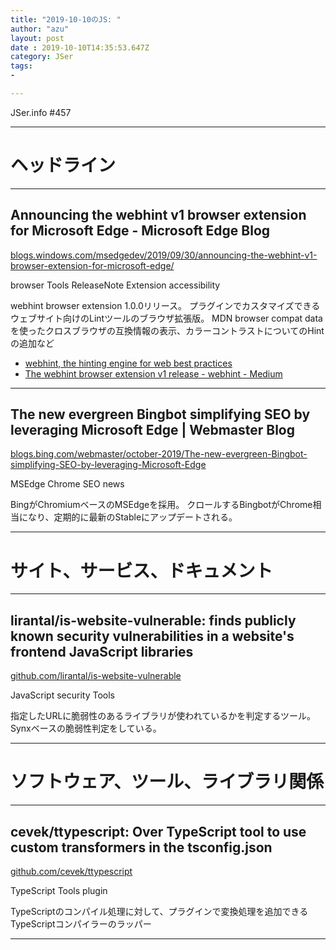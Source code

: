 ```yaml
---
title: "2019-10-10のJS: "
author: "azu"
layout: post
date : 2019-10-10T14:35:53.647Z
category: JSer
tags:
-

---
```


JSer.info #457

----

<h1 class="site-genre">ヘッドライン</h1>

----

## Announcing the webhint v1 browser extension for Microsoft Edge - Microsoft Edge Blog
[blogs.windows.com/msedgedev/2019/09/30/announcing-the-webhint-v1-browser-extension-for-microsoft-edge/](https://blogs.windows.com/msedgedev/2019/09/30/announcing-the-webhint-v1-browser-extension-for-microsoft-edge/ "Announcing the webhint v1 browser extension for Microsoft Edge - Microsoft Edge Blog")
<p class="jser-tags jser-tag-icon"><span class="jser-tag">browser</span> <span class="jser-tag">Tools</span> <span class="jser-tag">ReleaseNote</span> <span class="jser-tag">Extension</span> <span class="jser-tag">accessibility</span></p>

webhint browser extension 1.0.0リリース。
プラグインでカスタマイズできるウェブサイト向けのLintツールのブラウザ拡張版。 MDN browser compat dataを使ったクロスブラウザの互換情報の表示、カラーコントラストについてのHintの追加など

- [webhint, the hinting engine for web best practices](http://example.com/ "webhint, the hinting engine for web best practices")
- [The webhint browser extension v1 release - webhint - Medium](https://medium.com/webhint/the-webhint-browser-extension-v1-release-df9044ddaf69 "The webhint browser extension v1 release - webhint - Medium")

----

## The new evergreen Bingbot simplifying SEO by leveraging Microsoft Edge | Webmaster Blog
[blogs.bing.com/webmaster/october-2019/The-new-evergreen-Bingbot-simplifying-SEO-by-leveraging-Microsoft-Edge](https://blogs.bing.com/webmaster/october-2019/The-new-evergreen-Bingbot-simplifying-SEO-by-leveraging-Microsoft-Edge "The new evergreen Bingbot simplifying SEO by leveraging Microsoft Edge | Webmaster Blog")
<p class="jser-tags jser-tag-icon"><span class="jser-tag">MSEdge</span> <span class="jser-tag">Chrome</span> <span class="jser-tag">SEO</span> <span class="jser-tag">news</span></p>

BingがChromiumベースのMSEdgeを採用。
クロールするBingbotがChrome相当になり、定期的に最新のStableにアップデートされる。


----
<h1 class="site-genre">サイト、サービス、ドキュメント</h1>

----

## lirantal/is-website-vulnerable: finds publicly known security vulnerabilities in a website's frontend JavaScript libraries
[github.com/lirantal/is-website-vulnerable](https://github.com/lirantal/is-website-vulnerable "lirantal/is-website-vulnerable: finds publicly known security vulnerabilities in a website's frontend JavaScript libraries")
<p class="jser-tags jser-tag-icon"><span class="jser-tag">JavaScript</span> <span class="jser-tag">security</span> <span class="jser-tag">Tools</span></p>

指定したURLに脆弱性のあるライブラリが使われているかを判定するツール。
Synxベースの脆弱性判定をしている。


----
<h1 class="site-genre">ソフトウェア、ツール、ライブラリ関係</h1>

----

## cevek/ttypescript: Over TypeScript tool to use custom transformers in the tsconfig.json
[github.com/cevek/ttypescript](https://github.com/cevek/ttypescript "cevek/ttypescript: Over TypeScript tool to use custom transformers in the tsconfig.json")
<p class="jser-tags jser-tag-icon"><span class="jser-tag">TypeScript</span> <span class="jser-tag">Tools</span> <span class="jser-tag">plugin</span></p>

TypeScriptのコンパイル処理に対して、プラグインで変換処理を追加できるTypeScriptコンパイラーのラッパー


----
